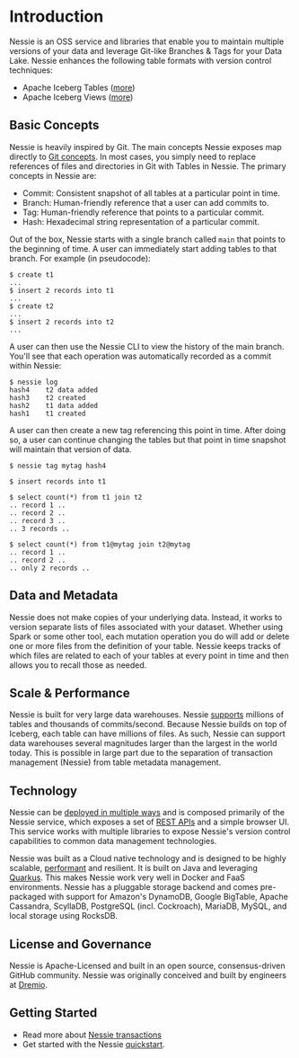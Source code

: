 # Introduction

Nessie is an OSS service and libraries that enable you to maintain multiple versions 
of your data and leverage Git-like Branches & Tags for your Data Lake. Nessie enhances the following 
table formats with version control techniques:

* Apache Iceberg Tables ([more](../iceberg/iceberg.md))
* Apache Iceberg Views ([more](../iceberg/views.md))

## Basic Concepts

Nessie is heavily inspired by Git. The main concepts Nessie exposes map directly to 
[Git concepts](https://git-scm.com/book/en/v2). In most cases, you simply need to replace 
references of files and directories in Git with Tables in Nessie. The primary concepts in Nessie are:
 
* Commit: Consistent snapshot of all tables at a particular point in time.
* Branch: Human-friendly reference that a user can add commits to.
* Tag: Human-friendly reference that points to a particular commit.
* Hash: Hexadecimal string representation of a particular commit.

Out of the box, Nessie starts with a single branch called `main` that points to the 
beginning of time. A user can immediately start adding tables to that branch. For example 
(in pseudocode):

```
$ create t1
...
$ insert 2 records into t1
...
$ create t2
...
$ insert 2 records into t2
...
```

A user can then use the Nessie CLI to view the history of the main branch. You'll see 
that each operation was automatically recorded as a commit within Nessie:

```
$ nessie log
hash4    t2 data added 
hash3    t2 created
hash2    t1 data added
hash1    t1 created
```

A user can then create a new tag referencing this point in time. After doing 
so, a user can continue changing the tables but that point in time snapshot will 
maintain that version of data.

```
$ nessie tag mytag hash4

$ insert records into t1

$ select count(*) from t1 join t2
.. record 1 ..
.. record 2 ..
.. record 3 ..
.. 3 records ..

$ select count(*) from t1@mytag join t2@mytag
.. record 1 ..
.. record 2 ..
.. only 2 records ..
```

## Data and Metadata

Nessie does not make copies of your underlying data. Instead, it works to version 
separate lists of files associated with your dataset. Whether using Spark or 
some other tool, each mutation operation you do will add or delete one or more files from 
the definition of your table. Nessie keeps tracks of which files are related to each 
of your tables at every point in time and then allows you to recall those as needed.

## Scale & Performance

Nessie is built for very large data warehouses. Nessie [supports](../develop/kernel.md) 
millions of tables and thousands of commits/second. Because Nessie builds on top of Iceberg, 
each table can have millions of files. As such, Nessie can support 
data warehouses several magnitudes larger than the largest in the world today. This 
is possible in large part due to the separation of transaction management (Nessie) from 
table metadata management.

## Technology 
Nessie can be [deployed in multiple ways](../downloads/index.md) and is composed primarily of the Nessie service, 
which exposes a set of [REST APIs](../develop/rest.md) and a simple browser UI. This service works with multiple
libraries to expose Nessie's version control capabilities to common data management technologies.

Nessie was built as a Cloud native technology and is designed to be highly scalable, 
[performant](../develop/kernel.md) and resilient. It is built 
on Java and leveraging [Quarkus](https://quarkus.io/).
This makes Nessie work very well in Docker and FaaS environments. 
Nessie has a pluggable storage backend and comes pre-packaged with support for Amazon's DynamoDB,
Google BigTable, Apache Cassandra, ScyllaDB, PostgreSQL (incl. Cockroach), MariaDB, MySQL, and local storage using 
RocksDB.

## License and Governance
Nessie is Apache-Licensed and built in an open source, consensus-driven GitHub community. 
Nessie was originally conceived and built by engineers at [Dremio](http://dremio.com).

## Getting Started

* Read more about [Nessie transactions](transactions.md)
* Get started with the Nessie [quickstart](../downloads/index.md).
